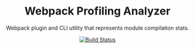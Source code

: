 <div align="center">
  <h1>Webpack Profiling Analyzer</h1>
</div>

<div align="center">
  <p>Webpack plugin and CLI utility that represents module compilation stats.</p>
  
  [![Build Status](https://travis-ci.org/umijs/umi-webpack-profiling-analyzer.svg?branch=master)](https://travis-ci.org/umijs/umi-webpack-profiling-analyzer)
</div>
